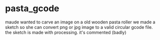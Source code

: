 # pasta_gcode
maude wanted to carve an image on a old wooden pasta roller
we made a sketch so she can convert png or jpg image to a valid circular gcode file.
the sketch is made with processing.
it's commented (badly)


